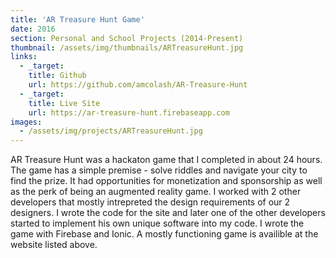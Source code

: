 ```yaml
---
title: 'AR Treasure Hunt Game'
date: 2016
section: Personal and School Projects (2014-Present)
thumbnail: /assets/img/thumbnails/ARTreasureHunt.jpg
links:
  - _target:
    title: Github
    url: https://github.com/amcolash/AR-Treasure-Hunt
  - _target:
    title: Live Site
    url: https://ar-treasure-hunt.firebaseapp.com
images:
  - /assets/img/projects/ARTreasureHunt.jpg
---
```


AR Treasure Hunt was a hackaton game that I completed in about 24 hours. The game has a simple premise - solve riddles and navigate your city to find the prize. It had opportunities for monetization and sponsorship as well as the perk of being an augmented reality game. I worked with 2 other developers that mostly intrepreted the design requirements of our 2 designers. I wrote the code for the site and later one of the other developers started to implement his own unique software into my code. I wrote the game with Firebase and Ionic. A mostly functioning game is availible at the website listed above.
